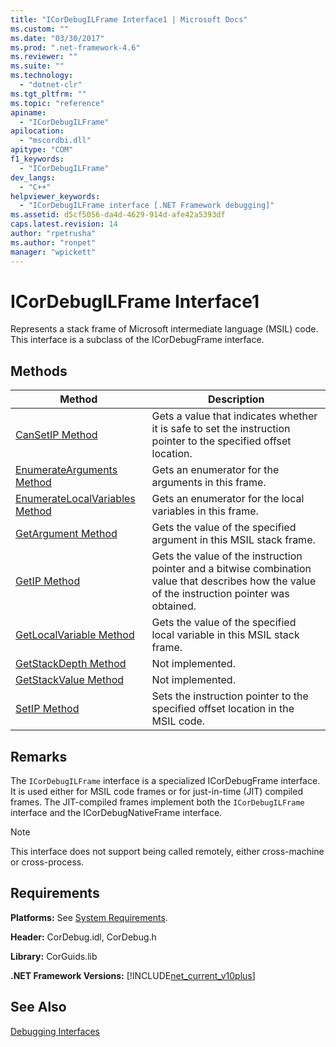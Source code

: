 ```yaml
---
title: "ICorDebugILFrame Interface1 | Microsoft Docs"
ms.custom: ""
ms.date: "03/30/2017"
ms.prod: ".net-framework-4.6"
ms.reviewer: ""
ms.suite: ""
ms.technology: 
  - "dotnet-clr"
ms.tgt_pltfrm: ""
ms.topic: "reference"
apiname: 
  - "ICorDebugILFrame"
apilocation: 
  - "mscordbi.dll"
apitype: "COM"
f1_keywords: 
  - "ICorDebugILFrame"
dev_langs: 
  - "C++"
helpviewer_keywords: 
  - "ICorDebugILFrame interface [.NET Framework debugging]"
ms.assetid: d5cf5056-da4d-4629-914d-afe42a5393df
caps.latest.revision: 14
author: "rpetrusha"
ms.author: "ronpet"
manager: "wpickett"
---
```

# ICorDebugILFrame Interface1
Represents a stack frame of Microsoft intermediate language (MSIL) code. This interface is a subclass of the ICorDebugFrame interface.  
  
## Methods  
  
|Method|Description|  
|------------|-----------------|  
|[CanSetIP Method](../../../../docs/framework/unmanaged-api/debugging/icordebugilframe-cansetip-method.md)|Gets a value that indicates whether it is safe to set the instruction pointer to the specified offset location.|  
|[EnumerateArguments Method](../../../../docs/framework/unmanaged-api/debugging/icordebugilframe-enumeratearguments-method.md)|Gets an enumerator for the arguments in this frame.|  
|[EnumerateLocalVariables Method](../../../../docs/framework/unmanaged-api/debugging/icordebugilframe-enumeratelocalvariables-method.md)|Gets an enumerator for the local variables in this frame.|  
|[GetArgument Method](../../../../docs/framework/unmanaged-api/debugging/icordebugilframe-getargument-method.md)|Gets the value of the specified argument in this MSIL stack frame.|  
|[GetIP Method](../../../../docs/framework/unmanaged-api/debugging/icordebugilframe-getip-method.md)|Gets the value of the instruction pointer and a bitwise combination value that describes how the value of the instruction pointer was obtained.|  
|[GetLocalVariable Method](../../../../docs/framework/unmanaged-api/debugging/icordebugilframe-getlocalvariable-method.md)|Gets the value of the specified local variable in this MSIL stack frame.|  
|[GetStackDepth Method](../../../../docs/framework/unmanaged-api/debugging/icordebugilframe-getstackdepth-method.md)|Not implemented.|  
|[GetStackValue Method](../../../../docs/framework/unmanaged-api/debugging/icordebugilframe-getstackvalue-method.md)|Not implemented.|  
|[SetIP Method](../../../../docs/framework/unmanaged-api/debugging/icordebugilframe-setip-method.md)|Sets the instruction pointer to the specified offset location in the MSIL code.|  
  
## Remarks  
 The `ICorDebugILFrame` interface is a specialized ICorDebugFrame interface. It is used either for MSIL code frames or for just-in-time (JIT) compiled frames. The JIT-compiled frames implement both the `ICorDebugILFrame` interface and the ICorDebugNativeFrame interface.  
  
> [!NOTE]
>  This interface does not support being called remotely, either cross-machine or cross-process.  
  
## Requirements  
 **Platforms:** See [System Requirements](../../../../docs/framework/getting-started/system-requirements.md).  
  
 **Header:** CorDebug.idl, CorDebug.h  
  
 **Library:** CorGuids.lib  
  
 **.NET Framework Versions:** [!INCLUDE[net_current_v10plus](../../../../includes/net-current-v10plus-md.md)]  
  
## See Also  
 [Debugging Interfaces](../../../../docs/framework/unmanaged-api/debugging/debugging-interfaces.md)